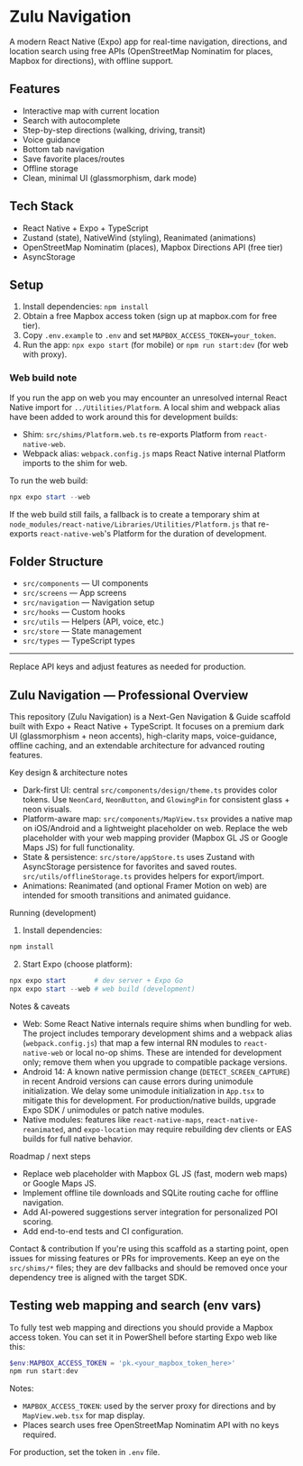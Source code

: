 # Zulu Navigation

A modern React Native (Expo) app for real-time navigation, directions, and location search using free APIs (OpenStreetMap Nominatim for places, Mapbox for directions), with offline support.

## Features
- Interactive map with current location
- Search with autocomplete
- Step-by-step directions (walking, driving, transit)
- Voice guidance
- Bottom tab navigation
- Save favorite places/routes
- Offline storage
- Clean, minimal UI (glassmorphism, dark mode)

## Tech Stack
- React Native + Expo + TypeScript
- Zustand (state), NativeWind (styling), Reanimated (animations)
- OpenStreetMap Nominatim (places), Mapbox Directions API (free tier)
- AsyncStorage

## Setup
1. Install dependencies: `npm install`
2. Obtain a free Mapbox access token (sign up at mapbox.com for free tier).
3. Copy `.env.example` to `.env` and set `MAPBOX_ACCESS_TOKEN=your_token`.
4. Run the app: `npx expo start` (for mobile) or `npm run start:dev` (for web with proxy).

### Web build note
If you run the app on web you may encounter an unresolved internal React Native import for `../Utilities/Platform`. A local shim and webpack alias have been added to work around this for development builds:

- Shim: `src/shims/Platform.web.ts` re-exports Platform from `react-native-web`.
- Webpack alias: `webpack.config.js` maps React Native internal Platform imports to the shim for web.

To run the web build:

```powershell
npx expo start --web
```

If the web build still fails, a fallback is to create a temporary shim at `node_modules/react-native/Libraries/Utilities/Platform.js` that re-exports `react-native-web`'s Platform for the duration of development.

## Folder Structure
- `src/components` — UI components
- `src/screens` — App screens
- `src/navigation` — Navigation setup
- `src/hooks` — Custom hooks
- `src/utils` — Helpers (API, voice, etc.)
- `src/store` — State management
- `src/types` — TypeScript types

---
Replace API keys and adjust features as needed for production.

## Zulu Navigation — Professional Overview

This repository (Zulu Navigation) is a Next-Gen Navigation & Guide scaffold built with Expo + React Native + TypeScript. It focuses on a premium dark UI (glassmorphism + neon accents), high-clarity maps, voice-guidance, offline caching, and an extendable architecture for advanced routing features.

Key design & architecture notes
- Dark-first UI: central `src/components/design/theme.ts` provides color tokens. Use `NeonCard`, `NeonButton`, and `GlowingPin` for consistent glass + neon visuals.
- Platform-aware map: `src/components/MapView.tsx` provides a native map on iOS/Android and a lightweight placeholder on web. Replace the web placeholder with your web mapping provider (Mapbox GL JS or Google Maps JS) for full functionality.
- State & persistence: `src/store/appStore.ts` uses Zustand with AsyncStorage persistence for favorites and saved routes. `src/utils/offlineStorage.ts` provides helpers for export/import.
- Animations: Reanimated (and optional Framer Motion on web) are intended for smooth transitions and animated guidance.

Running (development)
1. Install dependencies:

```powershell
npm install
```

2. Start Expo (choose platform):

```powershell
npx expo start       # dev server + Expo Go
npx expo start --web # web build (development)
```

Notes & caveats
- Web: Some React Native internals require shims when bundling for web. The project includes temporary development shims and a webpack alias (`webpack.config.js`) that map a few internal RN modules to `react-native-web` or local no-op shims. These are intended for development only; remove them when you upgrade to compatible package versions.
- Android 14: A known native permission change (`DETECT_SCREEN_CAPTURE`) in recent Android versions can cause errors during unimodule initialization. We delay some unimodule initialization in `App.tsx` to mitigate this for development. For production/native builds, upgrade Expo SDK / unimodules or patch native modules.
- Native modules: features like `react-native-maps`, `react-native-reanimated`, and `expo-location` may require rebuilding dev clients or EAS builds for full native behavior.

Roadmap / next steps
- Replace web placeholder with Mapbox GL JS (fast, modern web maps) or Google Maps JS.
- Implement offline tile downloads and SQLite routing cache for offline navigation.
- Add AI-powered suggestions server integration for personalized POI scoring.
- Add end-to-end tests and CI configuration.

Contact & contribution
If you're using this scaffold as a starting point, open issues for missing features or PRs for improvements. Keep an eye on the `src/shims/*` files; they are dev fallbacks and should be removed once your dependency tree is aligned with the target SDK.

## Testing web mapping and search (env vars)

To fully test web mapping and directions you should provide a Mapbox access token. You can set it in PowerShell before starting Expo web like this:

```powershell
$env:MAPBOX_ACCESS_TOKEN = 'pk.<your_mapbox_token_here>'
npm run start:dev
```

Notes:
- `MAPBOX_ACCESS_TOKEN`: used by the server proxy for directions and by `MapView.web.tsx` for map display.
- Places search uses free OpenStreetMap Nominatim API with no keys required.

For production, set the token in `.env` file.
